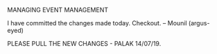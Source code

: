 MANAGING EVENT MANAGEMENT

I have committed the changes made today. Checkout.
– Mounil (argus-eyed)

PLEASE PULL THE NEW CHANGES - PALAK  14/07/19.
